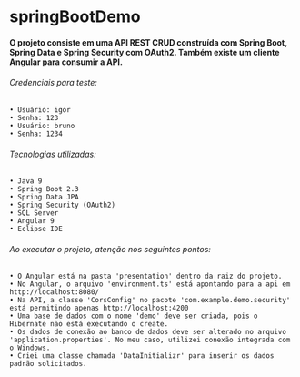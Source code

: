 # springBootDemo
#### O projeto consiste em uma API REST CRUD construída com Spring Boot, Spring Data e Spring Security com OAuth2. Também existe um cliente Angular para consumir a API.


###### Credenciais para teste:

	• Usuário: igor
	• Senha: 123
	• Usuário: bruno
	• Senha: 1234


###### Tecnologias utilizadas:

	• Java 9
	• Spring Boot 2.3
	• Spring Data JPA
	• Spring Security (OAuth2)
	• SQL Server
	• Angular 9
	• Eclipse IDE
 

###### Ao executar o projeto, atenção nos seguintes pontos:

	• O Angular está na pasta 'presentation' dentro da raiz do projeto.
	• No Angular, o arquivo 'environment.ts' está apontando para a api em http://localhost:8080/
	• Na API, a classe 'CorsConfig' no pacote 'com.example.demo.security' está permitindo apenas http://localhost:4200
	• Uma base de dados com o nome 'demo' deve ser criada, pois o Hibernate não está executando o create.
	• Os dados de conexão ao banco de dados deve ser alterado no arquivo 'application.properties'. No meu caso, utilizei conexão integrada com o Windows.
	• Criei uma classe chamada 'DataInitializr' para inserir os dados padrão solicitados.
